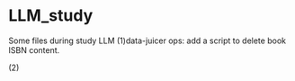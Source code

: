 # LLM_study
Some files during study LLM 
(1)data-juicer ops:
add a script to delete book ISBN content.

(2)
